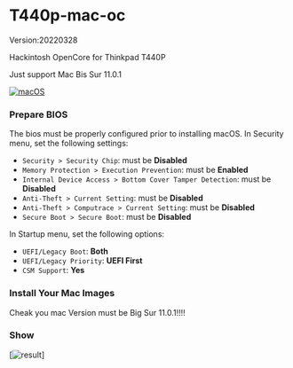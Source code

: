 # T440p-mac-oc
Version:20220328

Hackintosh OpenCore for Thinkpad T440P

Just support Mac Bis Sur 11.0.1

[![macOS](https://img.shields.io/badge/macOS-Big%20Sur-brightgreen.svg)](https://developer.apple.com/documentation/macos-release-notes)

### Prepare BIOS
The bios must be properly configured prior to installing macOS.
In Security menu, set the following settings:

-  `Security > Security Chip`: must be **Disabled**
-  `Memory Protection > Execution Prevention`: must be **Enabled**
-  `Internal Device Access > Bottom Cover Tamper Detection`: must be **Disabled**
-  `Anti-Theft > Current Setting`: must be **Disabled**
-  `Anti-Theft > Computrace > Current Setting`: must be **Disabled**
-  `Secure Boot > Secure Boot`: must be **Disabled**

In Startup menu, set the following options:

  
-  `UEFI/Legacy Boot`: **Both**
-  `UEFI/Legacy Priority`: **UEFI First**
-  `CSM Support`: **Yes**
### Install Your Mac Images
Cheak you mac Version must be Big Sur 11.0.1!!!!

### Show
[![result](https://cdn.jsdelivr.net/gh/liewoi/T440P-Opencore-BigSur@master/images.png)]
